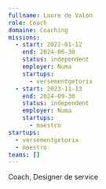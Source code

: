 ```yaml
---
fullname: Laure de Valon
role: Coach
domaine: Coaching
missions:
  - start: 2022-01-12
    end: 2024-06-30
    status: independent
    employer: Numa
    startups:
      - versementgetorix
  - start: 2023-11-13
    end: 2024-09-30
    status: independent
    employer: Numa
    startups:
      - maestro
startups:
  - versementgetorix
  - maestro
teams: []
---
```

Coach, Designer de service
